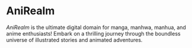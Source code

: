 # AniRealm
*AniRealm* is the ultimate digital domain for manga, manhwa, manhua, and anime enthusiasts!  Embark on a thrilling journey through the boundless universe of illustrated stories and animated adventures.
